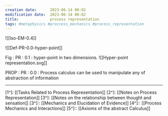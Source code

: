 ```yaml
---
creation date:		2023-06-14 00:02
modification date:	2023-06-14 00:02
title: 				process representation
tags: #metaphysics #proccess_mechanics #process_representation
---
```


![[Iso-EM-0.4]]

![[Def-PR-0.0-hyper-point]]

Fig : PR : 0.1 : hyper-point in two dimensions.
![[Hyper-point representation.svg]]

PROP : PR : 0.0 : Process calculus can be used to manipulate any of abstraction of information






---
[1^]: [[Tasks Related to Process Representation]]
[2^]: [[Notes on Process Representation]]
[3^]: [[Notes on the relationship between thought and sensation]]
[3^]:: [[Mechanics and Elucidation of Evidence]]
[4^]:: [[Process Mechanics and Interactions]]
[5^]:: [[Axioms of the abstract Calculus]]



